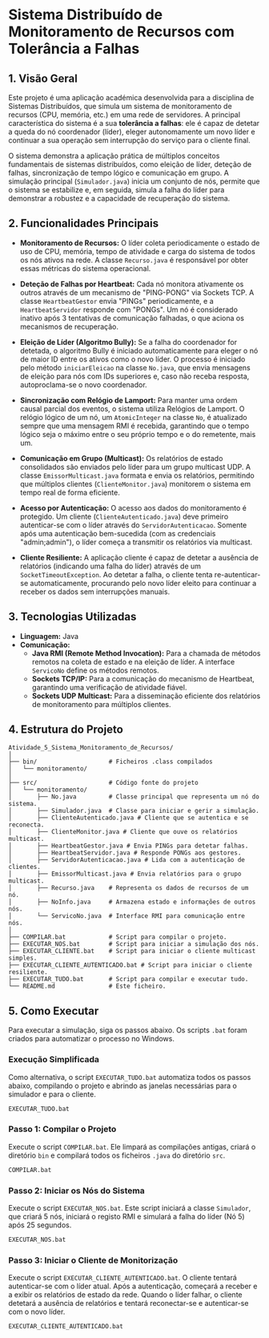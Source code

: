 
# Sistema Distribuído de Monitoramento de Recursos com Tolerância a Falhas

## 1\. Visão Geral

Este projeto é uma aplicação académica desenvolvida para a disciplina de Sistemas Distribuídos, que simula um sistema de monitoramento de recursos (CPU, memória, etc.) em uma rede de servidores. A principal característica do sistema é a sua **tolerância a falhas**: ele é capaz de detetar a queda do nó coordenador (líder), eleger autonomamente um novo líder e continuar a sua operação sem interrupção do serviço para o cliente final.

O sistema demonstra a aplicação prática de múltiplos conceitos fundamentais de sistemas distribuídos, como eleição de líder, deteção de falhas, sincronização de tempo lógico e comunicação em grupo. A simulação principal (`Simulador.java`) inicia um conjunto de nós, permite que o sistema se estabilize e, em seguida, simula a falha do líder para demonstrar a robustez e a capacidade de recuperação do sistema.

## 2\. Funcionalidades Principais

* **Monitoramento de Recursos:** O líder coleta periodicamente o estado de uso de CPU, memória, tempo de atividade e carga do sistema de todos os nós ativos na rede. A classe `Recurso.java` é responsável por obter essas métricas do sistema operacional.

* **Deteção de Falhas por Heartbeat:** Cada nó monitora ativamente os outros através de um mecanismo de "PING-PONG" via Sockets TCP. A classe `HeartbeatGestor` envia "PINGs" periodicamente, e a `HeartbeatServidor` responde com "PONGs". Um nó é considerado inativo após 3 tentativas de comunicação falhadas, o que aciona os mecanismos de recuperação.

* **Eleição de Líder (Algoritmo Bully):** Se a falha do coordenador for detetada, o algoritmo Bully é iniciado automaticamente para eleger o nó de maior ID entre os ativos como o novo líder. O processo é iniciado pelo método `iniciarEleicao` na classe `No.java`, que envia mensagens de eleição para nós com IDs superiores e, caso não receba resposta, autoproclama-se o novo coordenador.

* **Sincronização com Relógio de Lamport:** Para manter uma ordem causal parcial dos eventos, o sistema utiliza Relógios de Lamport. O relógio lógico de um nó, um `AtomicInteger` na classe `No`, é atualizado sempre que uma mensagem RMI é recebida, garantindo que o tempo lógico seja o máximo entre o seu próprio tempo e o do remetente, mais um.

* **Comunicação em Grupo (Multicast):** Os relatórios de estado consolidados são enviados pelo líder para um grupo multicast UDP. A classe `EmissorMulticast.java` formata e envia os relatórios, permitindo que múltiplos clientes (`ClienteMonitor.java`) monitorem o sistema em tempo real de forma eficiente.

* **Acesso por Autenticação:** O acesso aos dados do monitoramento é protegido. Um cliente (`ClienteAutenticado.java`) deve primeiro autenticar-se com o líder através do `ServidorAutenticacao`. Somente após uma autenticação bem-sucedida (com as credenciais "admin;admin"), o líder começa a transmitir os relatórios via multicast.

* **Cliente Resiliente:** A aplicação cliente é capaz de detetar a ausência de relatórios (indicando uma falha do líder) através de um `SocketTimeoutException`. Ao detetar a falha, o cliente tenta re-autenticar-se automaticamente, procurando pelo novo líder eleito para continuar a receber os dados sem interrupções manuais.

## 3\. Tecnologias Utilizadas

* **Linguagem:** Java
* **Comunicação:**
    * **Java RMI (Remote Method Invocation):** Para a chamada de métodos remotos na coleta de estado e na eleição de líder. A interface `ServicoNo` define os métodos remotos.
    * **Sockets TCP/IP:** Para a comunicação do mecanismo de Heartbeat, garantindo uma verificação de atividade fiável.
    * **Sockets UDP Multicast:** Para a disseminação eficiente dos relatórios de monitoramento para múltiplos clientes.

## 4\. Estrutura do Projeto

```
Atividade_5_Sistema_Monitoramento_de_Recursos/
│
├── bin/                    # Ficheiros .class compilados
│   └── monitoramento/
│
├── src/                    # Código fonte do projeto
│   └── monitoramento/
│       ├── No.java         # Classe principal que representa um nó do sistema.
│       ├── Simulador.java  # Classe para iniciar e gerir a simulação.
│       ├── ClienteAutenticado.java # Cliente que se autentica e se reconecta.
│       ├── ClienteMonitor.java # Cliente que ouve os relatórios multicast.
│       ├── HeartbeatGestor.java # Envia PINGs para detetar falhas.
│       ├── HeartbeatServidor.java # Responde PONGs aos gestores.
│       ├── ServidorAutenticacao.java # Lida com a autenticação de clientes.
│       ├── EmissorMulticast.java # Envia relatórios para o grupo multicast.
│       ├── Recurso.java    # Representa os dados de recursos de um nó.
│       ├── NoInfo.java     # Armazena estado e informações de outros nós.
│       └── ServicoNo.java  # Interface RMI para comunicação entre nós.
│
├── COMPILAR.bat            # Script para compilar o projeto.
├── EXECUTAR_NOS.bat        # Script para iniciar a simulação dos nós.
├── EXECUTAR_CLIENTE.bat    # Script para iniciar o cliente multicast simples.
├── EXECUTAR_CLIENTE_AUTENTICADO.bat # Script para iniciar o cliente resiliente.
├── EXECUTAR_TUDO.bat       # Script para compilar e executar tudo.
└── README.md               # Este ficheiro.
```

## 5\. Como Executar

Para executar a simulação, siga os passos abaixo. Os scripts `.bat` foram criados para automatizar o processo no Windows.

### Execução Simplificada

Como alternativa, o script `EXECUTAR_TUDO.bat` automatiza todos os passos abaixo, compilando o projeto e abrindo as janelas necessárias para o simulador e para o cliente.

```bash
EXECUTAR_TUDO.bat
```

### Passo 1: Compilar o Projeto

Execute o script `COMPILAR.bat`. Ele limpará as compilações antigas, criará o diretório `bin` e compilará todos os ficheiros `.java` do diretório `src`.

```bash
COMPILAR.bat
```

### Passo 2: Iniciar os Nós do Sistema

Execute o script `EXECUTAR_NOS.bat`. Este script iniciará a classe `Simulador`, que criará 5 nós, iniciará o registo RMI e simulará a falha do líder (Nó 5) após 25 segundos.

```bash
EXECUTAR_NOS.bat
```

### Passo 3: Iniciar o Cliente de Monitorização

Execute o script `EXECUTAR_CLIENTE_AUTENTICADO.bat`. O cliente tentará autenticar-se com o líder atual. Após a autenticação, começará a receber e a exibir os relatórios de estado da rede. Quando o líder falhar, o cliente detetará a ausência de relatórios e tentará reconectar-se e autenticar-se com o novo líder.

```bash
EXECUTAR_CLIENTE_AUTENTICADO.bat
```


